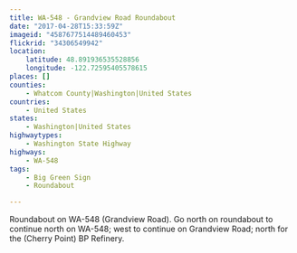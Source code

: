 ```yaml
---
title: WA-548 - Grandview Road Roundabout
date: "2017-04-28T15:33:59Z"
imageid: "4587677514489460453"
flickrid: "34306549942"
location:
    latitude: 48.891936535528856
    longitude: -122.72595405578615
places: []
counties:
    - Whatcom County|Washington|United States
countries:
    - United States
states:
    - Washington|United States
highwaytypes:
    - Washington State Highway
highways:
    - WA-548
tags:
    - Big Green Sign
    - Roundabout

---
```

Roundabout on WA-548 (Grandview Road).  Go north on roundabout to continue north on WA-548; west to continue on Grandview Road; north for the (Cherry Point) BP Refinery.